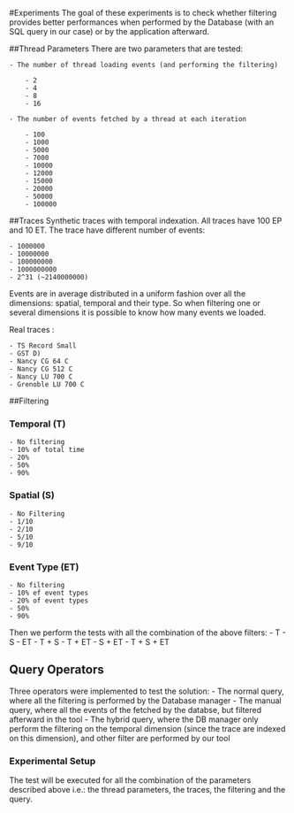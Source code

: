 #Experiments
The goal of these experiments is to check whether filtering provides better performances when performed by the Database (with an SQL query in our case) or by the application afterward. 

##Thread Parameters
There are two parameters that are tested: 

	- The number of thread loading events (and performing the filtering)
	
		- 2
		- 4
		- 8
		- 16
		
	- The number of events fetched by a thread at each iteration
	
		- 100
		- 1000
		- 5000
		- 7000
		- 10000
		- 12000
		- 15000
		- 20000
		- 50000
		- 100000

##Traces
Synthetic traces with temporal indexation. All traces have 100 EP and 10 ET. The trace have different number of events: 

	- 1000000
	- 10000000
	- 100000000
	- 1000000000
	- 2^31 (~2140000000)
Events are in average distributed in a uniform fashion over all the dimensions: spatial, temporal and their type. So when filtering one or several dimensions it is possible to know how many events we loaded.

Real traces :

	- TS Record Small
	- GST D) 
	- Nancy CG 64 C
	- Nancy CG 512 C
	- Nancy LU 700 C
	- Grenoble LU 700 C

##Filtering
### Temporal (T)
	- No filtering
	- 10% of total time
	- 20%
	- 50%
	- 90%
	
### Spatial (S)
	- No Filtering
	- 1/10
	- 2/10
	- 5/10
	- 9/10
	
### Event Type (ET)
	- No filtering
	- 10% ef event types
	- 20% of event types
	- 50% 
	- 90%
	
Then we perform the tests with all the combination of the above filters:
	- T
	- S
	- ET
	- T + S
	- T + ET 
	- S + ET
	- T + S + ET

## Query Operators
Three operators were implemented to test the solution:
	- The normal query, where all the filtering is performed by the Database manager
	- The manual query, where all the events of the fetched by the databse, but filtered afterward in the tool
	- The hybrid query, where the DB manager only perform the filtering on the temporal dimension (since the trace are indexed on this dimension), and other filter are performed by our tool 
	
### Experimental Setup
The test will be executed for all the combination of the parameters described above i.e.: the thread parameters, the traces, the filtering and the query.

